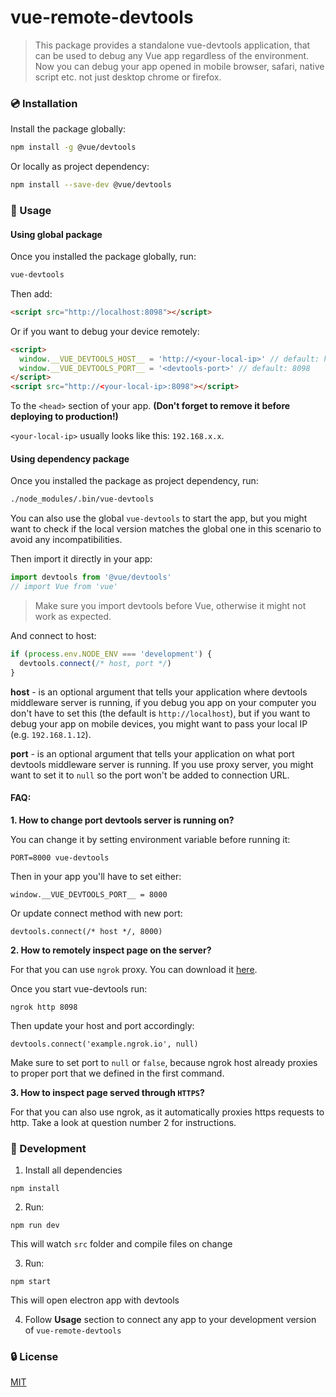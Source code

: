 # vue-remote-devtools

> This package provides a standalone vue-devtools application, that can be used to debug any Vue app regardless of the environment. Now you can debug your app opened in mobile browser, safari, native script etc. not just desktop chrome or firefox.

### :cd: Installation

Install the package globally:
```bash
npm install -g @vue/devtools
```

Or locally as project dependency:
```bash
npm install --save-dev @vue/devtools
```

### :rocket: Usage

#### Using global package

Once you installed the package globally, run:
```bash
vue-devtools
```

Then add:
```html
<script src="http://localhost:8098"></script>
```

Or if you want to debug your device remotely:
```html
<script>
  window.__VUE_DEVTOOLS_HOST__ = 'http://<your-local-ip>' // default: http://localhost
  window.__VUE_DEVTOOLS_PORT__ = '<devtools-port>' // default: 8098
</script>
<script src="http://<your-local-ip>:8098"></script>
```

To the `<head>` section of your app. 
**(Don't forget to remove it before deploying to production!)**

`<your-local-ip>` usually looks like this: `192.168.x.x`.

#### Using dependency package

Once you installed the package as project dependency, run:
```bash
./node_modules/.bin/vue-devtools
```

You can also use the global `vue-devtools` to start the app, but you might want to check if the local version matches the global one in this scenario to avoid any incompatibilities.

Then import it directly in your app:
```js
import devtools from '@vue/devtools'
// import Vue from 'vue'
```
> Make sure you import devtools before Vue, otherwise it might not work as expected.

And connect to host:
```js
if (process.env.NODE_ENV === 'development') {
  devtools.connect(/* host, port */)
}
```

**host** - is an optional argument that tells your application where devtools middleware server is running, if you debug you app on your computer you don't have to set this (the default is `http://localhost`), but if you want to debug your app on mobile devices, you might want to pass your local IP (e.g. `192.168.1.12`).

**port** - is an optional argument that tells your application on what port devtools middleware server is running. If you use proxy server, you might want to set it to `null` so the port won't be added to connection URL.

#### FAQ:

**1. How to change port devtools server is running on?**

You can change it by setting environment variable before running it:
```
PORT=8000 vue-devtools
```

Then in your app you'll have to set either:
```
window.__VUE_DEVTOOLS_PORT__ = 8000
```

Or update connect method with new port:
```
devtools.connect(/* host */, 8000)
```

**2. How to remotely inspect page on the server?**

For that you can use `ngrok` proxy. You can download it [here](https://ngrok.com/).

Once you start vue-devtools run:
```
ngrok http 8098
```

Then update your host and port accordingly:
```
devtools.connect('example.ngrok.io', null)
```

Make sure to set port to `null` or `false`, because ngrok host already proxies to proper port that we defined in the first command.

**3. How to inspect page served through `HTTPS`?**

For that you can also use ngrok, as it automatically proxies https requests to http. Take a look at question number 2 for instructions.

### :beers: Development

1. Install all dependencies
```
npm install
```

2. Run:
```
npm run dev
```
This will watch `src` folder and compile files on change

3. Run:
```
npm start
```
This will open electron app with devtools

4. Follow **Usage** section to connect any app to your development version of `vue-remote-devtools`

### :lock: License

[MIT](http://opensource.org/licenses/MIT)
